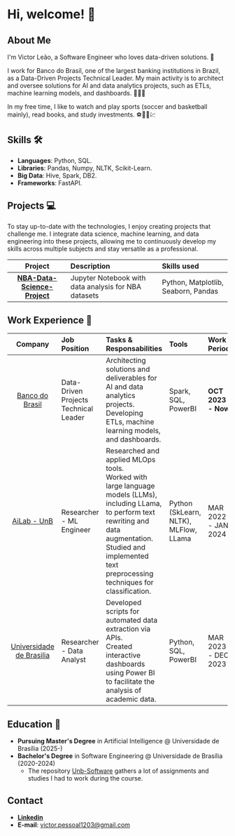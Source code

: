 # Hi, welcome! 👋

## About Me

I'm Victor Leão, a Software Engineer who loves data-driven solutions. 🎲

I work for Banco do Brasil, one of the largest banking institutions in Brazil, as a Data-Driven Projects Technical Leader. My main activity is to architect and oversee solutions for AI and data analytics projects, such as ETLs, machine learning models, and dashboards. 🐘👩‍💻

In my free time, I like to watch and play sports (soccer and basketball mainly), read books, and study investments. ⚽🏀📖💹

## Skills 🛠️

- **Languages**: Python, SQL.
- **Libraries**: Pandas, Numpy, NLTK, Scikit-Learn.
- **Big Data**: Hive, Spark, DB2.
- **Frameworks**: FastAPI.

## Projects 💻

To stay up-to-date with the technologies, I enjoy creating projects that challenge me. I integrate data science, machine learning, and data engineering into these projects, allowing me to continuously develop my skills across multiple subjects and stay versatile as a professional.

| Project | Description | Skills used |
| :-: | :- | :- |
| **[NBA-Data-Science-Project](https://github.com/victorleaoo/NBA-Data-Science-Project)** | Jupyter Notebook with data analysis for NBA datasets | Python, Matplotlib, Seaborn, Pandas |

## Work Experience 👔

| Company | Job Position | Tasks & Responsabilities | Tools | Work Period |
| :-: | :- | :- | :- | :- |
| [Banco do Brasil](https://www.linkedin.com/company/bancodobrasil/) | Data-Driven Projects Technical Leader | Architecting solutions and deliverables for AI and data analytics projects.</br>Developing ETLs, machine learning models, and dashboards. | Spark, SQL, PowerBI | **OCT 2023 - Now** |
| [AiLab - UnB](https://www.linkedin.com/company/ailab-unb/) | Researcher - ML Engineer | Researched and applied MLOps tools.</br>Worked with large language models (LLMs), including LLama, to perform text rewriting and data augmentation.</br>Studied and implemented text preprocessing techniques for classification. | Python (SkLearn, NLTK), MLFlow, LLama | MAR 2022 - JAN 2024 |
| [Universidade de Brasilia](https://www.linkedin.com/school/universidade-de-bras-lia/) | Researcher - Data Analyst | Developed scripts for automated data extraction via APIs.</br>Created interactive dashboards using Power BI to facilitate the analysis of academic data. | Python, SQL, PowerBI | MAR 2023 - DEC 2023 |

## Education 🏫

- **Pursuing Master's Degree** in Artificial Intelligence @ Universidade de Brasília (2025-)
- **Bachelor's Degree** in Software Engineering @ Universidade de Brasília (2020-2024)
  - The repository [Unb-Software](https://github.com/victorleaoo/UnB-Software) gathers a lot of assignments and studies I had to work during the course.

## Contact

- **[Linkedin](https://www.linkedin.com/in/victor-leaoo/)**
- **E-mail**: victor.pessoal1203@gmail.com

